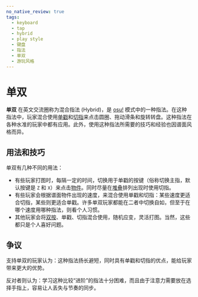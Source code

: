 ```yaml
---
no_native_review: true
tags:
  - keyboard
  - tap
  - hybrid
  - play style
  - 键盘
  - 指法
  - 单双
  - 游玩风格
---
```


# 单双

**单双** 在英文交流圈称为混合指法 (Hybrid)，是 [osu!](/wiki/Game_mode/osu!) 模式中的一种指法。在这种指法中，玩家混合使用[单戳](/wiki/Play_style/Single-tapping)和[切指](/wiki/Play_style/Alternating)来点击圆圈、拖动滑条和旋转转盘。这种指法在各种水准的玩家中都有应用。此外，使用这种指法所需要的技巧和经验也因谱面风格而异。

## 用法和技巧

单双有几种不同的用法：

- 有些玩家打图时，每隔一定的时间，切换用于单戳的按键（俗称切换主指，默认按键是 `Z` 和 `X`）来点击[物件](/wiki/Hit_object)。同时尽量在[堆叠](/wiki/Mapping_techniques/Stack)排列出现时使用切指。
- 有些玩家会根据谱面物件出现的速度，来混合使用单戳和切指：某些速度更适合切指，某些则更适合单戳。许多单双玩家都能在二者中切换自如，但至于在哪个速度用哪种指法，则看个人习惯。
- 其他玩家会将[双按](/wiki/Play_style/Double_tapping)、单戳、切指混合使用，随机应变，灵活打图。当然，这些都只是个人喜好问题。

## 争议

支持单双的玩家认为：这种指法扬长避短，同时具有单戳和切指的优点，能给玩家带来更大的优势。

反对者则认为：学习这种比较“进阶”的指法十分困难，而且由于注意力需要放在选择手指上，容易让人丢失与节奏的同步。
